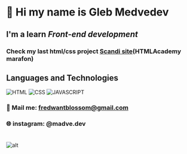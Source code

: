 # 👋 Hi my name is **Gleb Medvedev**

## I'm a learn _Front-end development_

### Сheck my last **html/css** project [Scandi site](https://helloelio.github.io/marafon-3.0/)(HTMLAcademy marafon)

## Languages and Technologies

![HTML](https://img.shields.io/badge/-HTML-brightgreen)
![CSS](https://img.shields.io/badge/-CSS-green)
![JAVASCRIPT](https://img.shields.io/badge/-JAVASCRIPT-yellowgreen)

### 📧 Mail me: fredwantblossom@gmail.com

### 🌐 instagram: @madve.dev

#

![alt](git-reamde.png)

